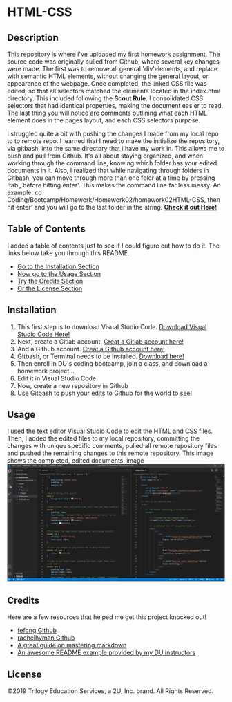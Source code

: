 # HTML-CSS

## Description
This repository is where i've uploaded my first homework assignment. The source code was originally pulled from Github, where several key changes were made. The first was to remove all general 'div'elements, and replace with semantic HTML elements, without changing the general layout, or appearance of the webpage. Once completed, the linked CSS file was edited, so that all selectors matched the elements located in the index.html directory. This included following the **Scout Rule**. I consolidated CSS selectors that had identical properties, making the document easier to read. The last thing you will notice are comments outlining what each HTML element does in the pages layout, and each CSS selectors purpose. 

I struggled quite a bit with pushing the changes I made from my local repo to to remote repo. I learned that I need to make the initialize the repository, via gitbash, into the same directory that i have my work in. This allows me to push and pull from Github. It's all about staying organized, and when working through the command line, knowing which folder has your edited documents in it. Also, I realized that while navigating through folders in Gitbash, you can move through more than one foler at a time by pressing 'tab', before hitting énter'. This makes the command line far less messy. An example: cd Coding/Bootcamp/Homework/Homework02/homework02HTML-CSS, then hit énter' and you will go to the last folder in the string. 
**[Check it out Here!](https://raseward14.github.io/HTML-CSS/)**

## Table of Contents
I added a table of contents just to see if I could figure out how to do it. The links below take you through this README.
* [Go to the Installation Section](#installation)
* [Now go to the Usage Section](#usage)
* [Try the Credits Section](#credits)
* [Or the License Section](#license)

## Installation
1. This first step is to download Visual Studio Code. [Download Visual Studio Code Here!](https://code.visualstudio.com/Download)
1. Next, create a Gitlab account. [Creat a Gitlab account here!](https://about.gitlab.com/)
1. And a Github account. [Creat a Github account here!](https://github.com/)
1. Gitbash, or Terminal needs to be installed. [Download here!](https://git-scm.com/downloads)
1. Then enroll in DU's coding bootcamp, join a class, and download a homework project...
1. Edit it in Visual Studio Code
1. Now, create a new repository in Github
1. Use Gitbash to push your edits to Github for the world to see!
## Usage
I used the text editor Visual Studio Code to edit the HTML and CSS files. Then, I added the edited files to my local repository, committing the changes with unique specific comments, pulled all remote repository files and pushed the remaining changes to this remote repository. This image shows the completed, edited documents.
image
![visual studio code image](assets/images/vsc.png)

## Credits
Here are a few resources that helped me get this project knocked out!
* [fefong Github](https://github.com/fefong/markdown_readme#Getting-started-with-Markdown)
* [rachelhyman Github](https://gist.github.com/rachelhyman/b1f109155c9dafffe618#real-cool-heading)
* [A great guide on mastering markdown](https://guides.github.com/features/mastering-markdown/)
* [An awesome README example provided by my DU instructors](https://github.com/microsoft/vscode)

## License
©2019 Trilogy Education Services, a 2U, Inc. brand. All Rights Reserved.

